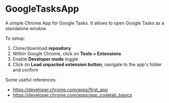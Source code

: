 # GoogleTasksApp

A simple Chrome App for Google Tasks. It allows to open Google Tasks as a standalone window.

To setup:

1. Clone/download **repository**
2. Within Google Chrome, click on **Tools > Extensions**
3. Enable **Developer mode** toggle
4. Click on **Load unpacked extension button**, navigate to the app's folder and confirm

Some useful references:
* https://developer.chrome.com/apps/first_app
* https://developer.chrome.com/apps/app_codelab_basics
